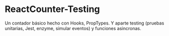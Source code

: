 # ReactCounter-Testing
 Un contador básico hecho con Hooks, PropTypes. Y aparte testing (pruebas unitarias, Jest, enzyme, simular eventos) y funciones asincronas.
 
 
 

